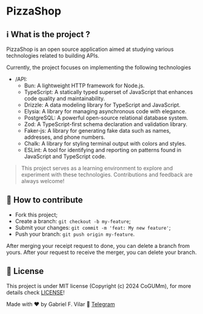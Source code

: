 # PizzaShop

## :information_source: What is the project ?
PizzaShop is an open source application aimed at studying various technologies related to building APIs.

Currently, the project focuses on implementing the following technologies
- /API:
  - Bun: A lightweight HTTP framework for Node.js.
  - TypeScript: A statically typed superset of JavaScript that enhances code quality and maintainability.
  - Drizzle: A data modeling library for TypeScript and JavaScript.
  - Elysia: A library for managing asynchronous code with elegance.
  - PostgreSQL: A powerful open-source relational database system.
  - Zod: A TypeScript-first schema declaration and validation library.
  - Faker-js: A library for generating fake data such as names, addresses, and phone numbers.
  - Chalk: A library for styling terminal output with colors and styles.
  - ESLint: A tool for identifying and reporting on patterns found in JavaScript and TypeScript code.
 
> This project serves as a learning environment to explore and experiment with these technologies. Contributions and feedback are always welcome!

## 🤔 How to contribute

-   Fork this project;
-   Create a branch: `git checkout -b my-feature`;
-   Submit your changes: `git commit -m 'feat: My new feature'`;
-   Push your branch: `git push origin my-feature`.

After merging your receipt request to done, you can delete a branch from yours. After your request to receive the merger, you can delete your branch.

## :memo: License

This project is under MIT license (Copyright (c) 2024 CoGUMm), for more details check [LICENSE][license]!

Made with ♥ by Gabriel F. Vilar :wave: [Telegram][telegram]

[license]: https://cogumm.mit-license.org/
[telegram]: https://t.me/CoGUMm
